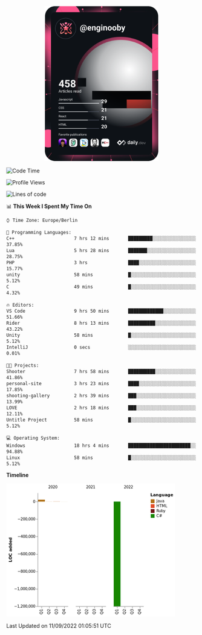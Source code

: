 <p align="center">
<a href="https://app.daily.dev/enginooby"><img src="devcard.svg" width="300" alt="enginooby's Dev Card"/></a>
</p>

<!--START_SECTION:waka-->
![Code Time](http://img.shields.io/badge/Code%20Time-47%20hrs%2052%20mins-blue)

![Profile Views](http://img.shields.io/badge/Profile%20Views-31-blue)

![Lines of code](https://img.shields.io/badge/From%20Hello%20World%20I%27ve%20Written--1%20Million%20lines%20of%20code-blue)

📊 **This Week I Spent My Time On** 

```text
⌚︎ Time Zone: Europe/Berlin

💬 Programming Languages: 
C++                      7 hrs 12 mins       █████████░░░░░░░░░░░░░░░░   37.85% 
Lua                      5 hrs 28 mins       ███████░░░░░░░░░░░░░░░░░░   28.75% 
PHP                      3 hrs               ████░░░░░░░░░░░░░░░░░░░░░   15.77% 
unity                    58 mins             █░░░░░░░░░░░░░░░░░░░░░░░░   5.12% 
C                        49 mins             █░░░░░░░░░░░░░░░░░░░░░░░░   4.32%

🔥 Editors: 
VS Code                  9 hrs 50 mins       █████████████░░░░░░░░░░░░   51.66% 
Rider                    8 hrs 13 mins       ██████████░░░░░░░░░░░░░░░   43.22% 
Unity                    58 mins             █░░░░░░░░░░░░░░░░░░░░░░░░   5.12% 
IntelliJ                 0 secs              ░░░░░░░░░░░░░░░░░░░░░░░░░   0.01%

🐱‍💻 Projects: 
Shooter                  7 hrs 58 mins       ██████████░░░░░░░░░░░░░░░   41.86% 
personal-site            3 hrs 23 mins       ████░░░░░░░░░░░░░░░░░░░░░   17.85% 
shooting-gallery         2 hrs 39 mins       ███░░░░░░░░░░░░░░░░░░░░░░   13.99% 
LOVE                     2 hrs 18 mins       ███░░░░░░░░░░░░░░░░░░░░░░   12.11% 
Untitle Project          58 mins             █░░░░░░░░░░░░░░░░░░░░░░░░   5.12%

💻 Operating System: 
Windows                  18 hrs 4 mins       ███████████████████████░░   94.88% 
Linux                    58 mins             █░░░░░░░░░░░░░░░░░░░░░░░░   5.12%

```

**Timeline**

![Chart not found](https://raw.githubusercontent.com/enginooby/enginooby/main/charts/bar_graph.png) 


 Last Updated on 11/09/2022 01:05:51 UTC
<!--END_SECTION:waka-->
